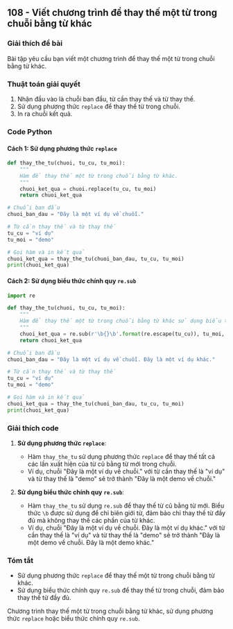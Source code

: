 ## 108 - Viết chương trình để thay thế một từ trong chuỗi bằng từ khác

### Giải thích đề bài

Bài tập yêu cầu bạn viết một chương trình để thay thế một từ trong chuỗi bằng từ khác.

### Thuật toán giải quyết

1. Nhận đầu vào là chuỗi ban đầu, từ cần thay thế và từ thay thế.
2. Sử dụng phương thức `replace` để thay thế từ trong chuỗi.
3. In ra chuỗi kết quả.

### Code Python

#### Cách 1: Sử dụng phương thức `replace`

```python
def thay_the_tu(chuoi, tu_cu, tu_moi):
    """
    Hàm để thay thế một từ trong chuỗi bằng từ khác.
    """
    chuoi_ket_qua = chuoi.replace(tu_cu, tu_moi)
    return chuoi_ket_qua

# Chuỗi ban đầu
chuoi_ban_dau = "Đây là một ví dụ về chuỗi."

# Từ cần thay thế và từ thay thế
tu_cu = "ví dụ"
tu_moi = "demo"

# Gọi hàm và in kết quả
chuoi_ket_qua = thay_the_tu(chuoi_ban_dau, tu_cu, tu_moi)
print(chuoi_ket_qua)
```

#### Cách 2: Sử dụng biểu thức chính quy `re.sub`

```python
import re

def thay_the_tu(chuoi, tu_cu, tu_moi):
    """
    Hàm để thay thế một từ trong chuỗi bằng từ khác sử dụng biểu thức chính quy.
    """
    chuoi_ket_qua = re.sub(r'\b{}\b'.format(re.escape(tu_cu)), tu_moi, chuoi)
    return chuoi_ket_qua

# Chuỗi ban đầu
chuoi_ban_dau = "Đây là một ví dụ về chuỗi. Đây là một ví dụ khác."

# Từ cần thay thế và từ thay thế
tu_cu = "ví dụ"
tu_moi = "demo"

# Gọi hàm và in kết quả
chuoi_ket_qua = thay_the_tu(chuoi_ban_dau, tu_cu, tu_moi)
print(chuoi_ket_qua)
```

### Giải thích code

1. **Sử dụng phương thức `replace`**:

   - Hàm `thay_the_tu` sử dụng phương thức `replace` để thay thế tất cả các lần xuất hiện của từ cũ bằng từ mới trong chuỗi.
   - Ví dụ, chuỗi "Đây là một ví dụ về chuỗi." với từ cần thay thế là "ví dụ" và từ thay thế là "demo" sẽ trở thành "Đây là một demo về chuỗi."

2. **Sử dụng biểu thức chính quy `re.sub`**:
   - Hàm `thay_the_tu` sử dụng `re.sub` để thay thế từ cũ bằng từ mới. Biểu thức `\b` được sử dụng để chỉ biên giới từ, đảm bảo chỉ thay thế từ đầy đủ mà không thay thế các phần của từ khác.
   - Ví dụ, chuỗi "Đây là một ví dụ về chuỗi. Đây là một ví dụ khác." với từ cần thay thế là "ví dụ" và từ thay thế là "demo" sẽ trở thành "Đây là một demo về chuỗi. Đây là một demo khác."

### Tóm tắt

- Sử dụng phương thức `replace` để thay thế một từ trong chuỗi bằng từ khác.
- Sử dụng biểu thức chính quy `re.sub` để thay thế từ trong chuỗi, đảm bảo thay thế từ đầy đủ.

Chương trình thay thế một từ trong chuỗi bằng từ khác, sử dụng phương thức `replace` hoặc biểu thức chính quy `re.sub`.
